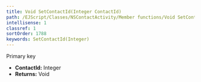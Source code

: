 ```yaml
---
title: Void SetContactId(Integer ContactId)
path: /EJScript/Classes/NSContactActivity/Member functions/Void SetContactId(Integer p_0)
intellisense: 1
classref: 1
sortOrder: 1788
keywords: SetContactId(Integer)
---
```



Primary key



* **ContactId:** Integer
* **Returns:** Void



